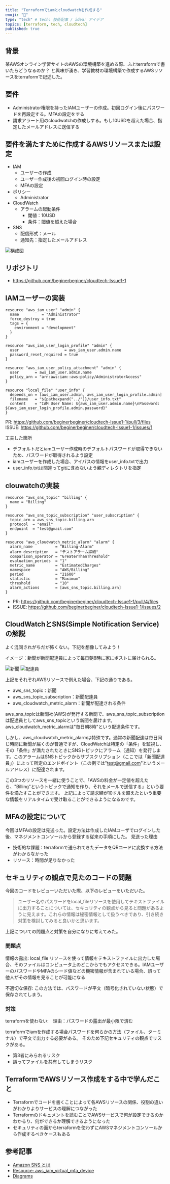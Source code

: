 ```yaml
---
title: "Terraformでiamとcloudwatchを作成する"
emoji: "📝"
type: "tech" # tech: 技術記事 / idea: アイデア
topics: [terraform, tech, cloudtech]
published: true
---
```



## 背景

某AWSオンライン学習サイトのAWSの環境構築を進める際、ふとterraformで書いたらどうなるのか？
と興味が湧き、学習教材の環境構築で作成するAWSリソースをterraformで記述した。

## 要件

- Administrator権限を持ったIAMユーザーの作成。初回ログイン後にパスワードを再設定する。MFAの設定をする
- 請求アラート用のcloudwatchの作成しする。もし10USDを超えた場合、指定したメールアドレスに送信する

## 要件を満たすために作成するAWSリソースまたは設定

- IAM
  - ユーザーの作成
  - ユーザー作成後の初回ログイン時の設定
  - MFAの設定
- ポリシー
  - Administrator
- CloudWatch
  - アラームの起動条件
    - 閾値：10USD
    - 条件：閾値を超えた場合
- SNS
  - 配信形式：メール
  - 通知先：指定したメールアドレス

![構成図](https://storage.googleapis.com/zenn-user-upload/32a0c4e73c7f-20230610.png)

## リポジトリ

- <https://github.com/beginerbeginer/cloudtech-Issue1-1>

## IAMユーザーの実装

```hcl
resource "aws_iam_user" "admin" {
  name          = "Administrator"
  force_destroy = true
  tags = {
    environment = "development"
  }
}

resource "aws_iam_user_login_profile" "admin" {
  user                    = aws_iam_user.admin.name
  password_reset_required = true
}

resource "aws_iam_user_policy_attachment" "admin" {
  user       = aws_iam_user.admin.name
  policy_arn = "arn:aws:iam::aws:policy/AdministratorAccess"
}

resource "local_file" "user_info" {
  depends_on = [aws_iam_user.admin, aws_iam_user_login_profile.admin]
  filename   = "${pathexpand("../")}/user_info.txt"
  content    = "IAM User Name: ${aws_iam_user.admin.name}\nPassword: ${aws_iam_user_login_profile.admin.password}"
}
```

PR: <https://github.com/beginerbeginer/cloudtech-Issue1-1/pull/3/files>
ISSUE: <https://github.com/beginerbeginer/cloudtech-Issue1-1/issues/1>

工夫した箇所

- デフォルトだとiamユーザー作成時のデフォルトパスワードが取得できないため、パスワードが取得されるよう設定
- iamユーザーを作成した場合、アイパスの情報をuser_info.txtで出力
- user_info.txtは間違ってgitに含めないよう親ディレクトリを指定

## clouwatchの実装

```hcl
resource "aws_sns_topic" "billing" {
  name = "Billing"
}

resource "aws_sns_topic_subscription" "user_subscription" {
  topic_arn = aws_sns_topic.billing.arn
  protocol  = "email"
  endpoint  = "test@gmail.com"
}

resource "aws_cloudwatch_metric_alarm" "alarm" {
  alarm_name          = "Billing-Alarm"
  alarm_description   = "テストアラーム詳細"
  comparison_operator = "GreaterThanThreshold"
  evaluation_periods  = "1"
  metric_name         = "EstimatedCharges"
  namespace           = "AWS/Billing"
  period              = "21600"
  statistic           = "Maximum"
  threshold           = "10"
  alarm_actions       = [aws_sns_topic.billing.arn]
}
```

- PR: <https://github.com/beginerbeginer/cloudtech-Issue1-1/pull/4/files>
- ISSUE: <https://github.com/beginerbeginer/cloudtech-Issue1-1/issues/2>

## CloudWatchとSNS(Simple Notification Service)の解説

よく混同されがちだが怖くない。下記を想像してみよう！

イメージ：新聞が新聞配達員によって毎日朝8時に家にポストに届けられる。

![新聞](https://storage.googleapis.com/zenn-user-upload/49d18de7b03d-20230609.png)
![配達員](https://storage.googleapis.com/zenn-user-upload/39e6e9af8e19-20230609.png)

上記をそれぞれAWSリソースで例えた場合、下記の通りである。

- aws_sns_topic：新聞
- aws_sns_topic_subscription：新聞配達員
- aws_cloudwatch_metric_alarm：新聞が配達される条件

aws_sns_topicは新聞社(AWS)が発行する新聞で、aws_sns_topic_subscriptionは配達員としてaws_sns_topicという新聞を届けます。aws_cloudwatch_metric_alarmは"毎日朝8時"という配達条件です。

しかし、aws_cloudwatch_metric_alarmは特殊です。通常の新聞配達は毎日同じ時間に新聞が届くのが普通ですが、CloudWatchは特定の「条件」を監視し、その「条件」が満たされたときにSNSトピックにアラーム（通知）を発行します。このアラームはSNSトピックからサブスクリプション（ここでは「新聞配達員」）によって所定のエンドポイント（この例では"<test@gmail.com>"というメールアドレス）に配達されます。

この3つのリソースを一緒に使うことで、「AWSの料金が一定値を超えたら、"Billing"というトピックで通知を作り、それをメールで送信する」という要件を満たすことができます。
上記によって請求額が10ドルを超えたという重要な情報をリアルタイムで受け取ることができるようになるのです。

## MFAの設定について

今回はMFAの設定は見送った。設定方法は作成したIAMユーザでログインした後、マネジメントコンソールから登録する従来の手順にした。
見送った理由

- 技術的な課題：terraformで送られてきたデータをQRコードに変換する方法がわからなかった
- リソース：時間が足りなかった

## セキュリティの観点で見たのコードの問題

今回のコードをレビューいただいた際、以下のレビューをいただいた。

> ユーザー名やパスワードをlocal_fileリソースを使用してテキストファイルに出力することについては、セキュリティの観点から見ると問題があるように見えます。これらの情報は秘密情報として扱うべきであり、引き続き対策を検討してみると良いかと思います。

上記についての問題点と対策を自分になりに考えてみた。

### 問題点

情報の露出: local_file リソースを使って情報をテキストファイルに出力した場合、そのファイルはコンピュータ上のどこからでもアクセスできる。IAMユーザーのパスワードやMFAのシード値などの機密情報が含まれている場合、誤って他人がその情報を見ることが可能になる

不適切な保存: この方法では、パスワードが平文（暗号化されていない状態）で保存されてしまう。

### 対策

terraformを使わない:　理由：パスワードの露出が最小限で済む

terraformでiamを作成する場合パスワードを何らかの方法（ファイル、ターミナル）で平文で出力する必要がある。
そのため下記セキュリティの観点でリスクがある。

- 第3者にみられるリスク
- 誤ってファイルを共有してしまうリスク

## TerraformでAWSリソース作成をする中で学んだこと

- Terraformでコードを書くことによって各AWSリソースの関係、役割の違いがわかりよりサービスの理解につながった
- Terraformのドキュメントを読むことでAWSサービスで何が設定できるのかわかるり、何ができるか理解できるようになった
- セキュリティの面からterraformを使わずにAWSマネジメントコンソールから作成するべきケースもある

## 参考記事

- [Amazon SNS とは](https://docs.aws.amazon.com/ja_jp/sns/latest/dg/welcome.html)
- [Resource: aws_iam_virtual_mfa_device](https://registry.terraform.io/providers/hashicorp/aws/latest/docs/resources/iam_virtual_mfa_device#qr_code_png)
- [Diagrams](https://diagrams.mingrammer.com/docs/guides/diagram)


